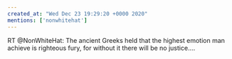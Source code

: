 ```yaml
---
created_at: "Wed Dec 23 19:29:20 +0000 2020"
mentions: ['nonwhitehat']
---
```


RT @NonWhiteHat: The ancient Greeks held that the highest emotion man achieve is righteous fury, for without it there will be no justice.…